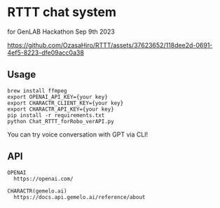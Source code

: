 # RTTT chat system
for GenLAB Hackathon Sep 9th 2023


https://github.com/OzasaHiro/RTTT/assets/37623652/118dee2d-0691-4ef5-8223-dfe09acc0a38


## Usage
```
brew install ffmpeg
export OPENAI_API_KEY={your key}
export CHARACTR_CLIENT_KEY={your key}
export CHARACTR_API_KEY={your key}
pip install -r requirements.txt
python Chat_RTTT_forRobo_verAPI.py
```
You can try voice conversation with GPT via CLI!

## API
```
OPENAI  
  https://openai.com/
  
CHARACTR(gemelo.ai)        
  https://docs.api.gemelo.ai/reference/about
```
